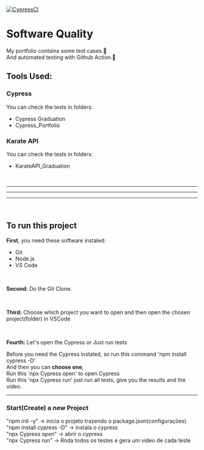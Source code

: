[![CypressCI](https://github.com/J-c0d3r/QA_Respository/actions/workflows/ci.yml/badge.svg)](https://github.com/J-c0d3r/QA_Respository/actions/workflows/ci.yml)

# Software Quality

My portfolio contains some test cases.🧪 <br>
And automated testing with Github Action.🤖

## Tools Used:
### Cypress 
You can check the tests in folders:

- Cypress Graduation
- Cypress_Portfolio

### Karate API
You can check the tests in folders:

- KarateAPI_Graduation


<br>

---
---
---
<br>

## To run this project

<strong>First</strong>, you need these software instaled:

* Git
* Node.js
* VS Code

<br>

<strong>Second:</strong> Do the Git Clone. <br>

<br>

<strong>Third:</strong> Choose which project you want to open and then open the chosen project(folder) in VSCode<br>

<br>

<strong>Fourth:</strong> Let's open the Cypress or Just run tests <br>

Before you need the Cypress instaled, so run this command 'npm install cypress -D' <br>
And then you can <strong>choose one</strong>, <br>
Run this 'npx Cypress open' to open Cypress <br>
Run this 'npx Cypress run' just run all tests, give you the results and the video.



---


### Start(Create) a new Project
"npm init -y" -> inicia o projeto trazendo o package.json(configurações) <br>
"npm install cypress -D" -> instala o cypress <br>
"npx Cypress open" -> abrir o cypress <br>
"npx Cypress run" -> Roda todos os testes e gera um video de cada teste
